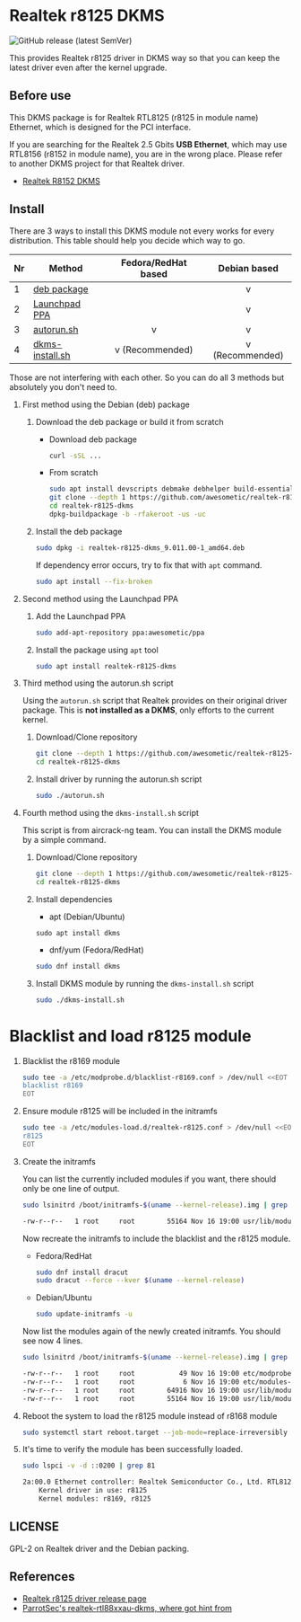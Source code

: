 # Realtek r8125 DKMS

![GitHub release (latest SemVer)](https://img.shields.io/github/v/release/awesometic/realtek-r8125-dkms?sort=semver&style=for-the-badge)

This provides Realtek r8125 driver in DKMS way so that you can keep the latest driver even after the kernel upgrade.

## Before use

This DKMS package is for Realtek RTL8125 (r8125 in module name) Ethernet, which is designed for the PCI interface.

If you are searching for the Realtek 2.5 Gbits **USB Ethernet**, which may use RTL8156 (r8152 in module name), you are in the wrong place. Please refer to another DKMS project for that Realtek driver.

- [Realtek R8152 DKMS](https://github.com/awesometic/realtek-r8152-dkms)

## Install
There are 3 ways to install this DKMS module not every works for every
distribution. This table should help you decide which way to go.

| Nr | Method                      | Fedora/RedHat based | Debian based    |
|----|-----------------------------|:-------------------:|:---------------:|
| 1  | [deb package](#deb)         |                     | v               |
| 2  | [Launchpad PPA](#launchpad) |                     | v               |
| 3  | [autorun.sh](#autorun)      | v                   | v               |
| 4  | [dkms-install.sh](#dkms)    | v (Recommended)     | v (Recommended) |

Those are not interfering with each other. So you can do all 3 methods but
absolutely you don't need to.

1. First method using the Debian (deb) package <a name="deb"></a>

   1. Download the deb package or build it from scratch

      + Download deb package
         ```bash
         curl -sSL ...
         ```

      + From scratch
         ```bash
         sudo apt install devscripts debmake debhelper build-essential dkms
         git clone --depth 1 https://github.com/awesometic/realtek-r8125-dkms.git
         cd realtek-r8125-dkms
         dpkg-buildpackage -b -rfakeroot -us -uc
         ```

   2. Install the deb package
      ```bash
      sudo dpkg -i realtek-r8125-dkms_9.011.00-1_amd64.deb
      ```

      If dependency error occurs, try to fix that with `apt` command.
      ```bash
      sudo apt install --fix-broken
      ```

2. Second method using the Launchpad PPA <a name="launchpad"></a>

   1. Add the Launchpad PPA
      ```bash
      sudo add-apt-repository ppa:awesometic/ppa
      ```

   2. Install the package using `apt` tool
      ```bash
      sudo apt install realtek-r8125-dkms
      ```

3. Third  method using the autorun.sh script <a name="autorun"></a>

   Using the `autorun.sh` script that Realtek provides on their original
   driver package. This is **not installed as a DKMS**, only efforts to the
   current kernel.

   1. Download/Clone repository
      ```bash
      git clone --depth 1 https://github.com/awesometic/realtek-r8125-dkms.git
      cd realtek-r8125-dkms
      ```
   2. Install driver by running the autorun.sh script
      ```bash
      sudo ./autorun.sh
      ```

4. Fourth method using the `dkms-install.sh` script <a name="dkms"></a>

   This script is from aircrack-ng team. You can install the DKMS module by a
   simple command.

   1. Download/Clone repository
      ```bash
      git clone --depth 1 https://github.com/awesometic/realtek-r8125-dkms.git
      cd realtek-r8125-dkms
      ```

   2. Install dependencies <a name="dependencies"></a>
      + apt (Debian/Ubuntu)
      ```
      sudo apt install dkms
      ```
      + dnf/yum (Fedora/RedHat)
      ```bash
      sudo dnf install dkms
      ```

   3. Install DKMS module by running the `dkms-install.sh` script
      ```bash
      sudo ./dkms-install.sh
      ```

# Blacklist and load r8125 module
   1. Blacklist the r8169 module <a name="initramfs"></a>
      ```bash
      sudo tee -a /etc/modprobe.d/blacklist-r8169.conf > /dev/null <<EOT
      blacklist r8169
      EOT
      ```

   2. Ensure module r8125 will be included in the initramfs
      ```bash
      sudo tee -a /etc/modules-load.d/realtek-r8125.conf > /dev/null <<EOT
      r8125
      EOT
      ```

   3. Create the initramfs

      You can list the currently included modules if you want, there should
      only be one line of output.

      ```bash
      sudo lsinitrd /boot/initramfs-$(uname --kernel-release).img | grep r81

      -rw-r--r--   1 root     root        55164 Nov 16 19:00 usr/lib/modules/$(uname --kernel-release)/kernel/drivers/net/ethernet/realtek/r8169.ko.xz
      ```

      Now recreate the initramfs to include the blacklist and the r8125 module.
      + Fedora/RedHat
        ```bash
        sudo dnf install dracut
        sudo dracut --force --kver $(uname --kernel-release)
        ```
      + Debian/Ubuntu
        ```bash
        sudo update-initramfs -u
        ```

      Now list the modules again of the newly created initramfs. You should
      see now 4 lines.

      ```bash
      sudo lsinitrd /boot/initramfs-$(uname --kernel-release).img | grep r81

      -rw-r--r--   1 root     root           49 Nov 16 19:00 etc/modprobe.d/blacklist-r8169.conf
      -rw-r--r--   1 root     root            6 Nov 16 19:00 etc/modules-load.d/realtek-r8125.conf
      -rw-r--r--   1 root     root        64916 Nov 16 19:00 usr/lib/modules/$(uname --kernel-release)/extra/r8125.ko.xz
      -rw-r--r--   1 root     root        55164 Nov 16 19:00 usr/lib/modules/$(uname --kernel-release)/kernel/drivers/net/ethernet/realtek/r8169.ko.xz
      ```

   4. Reboot the system to load the r8125 module instead of r8168 module
      ```bash
      sudo systemctl start reboot.target --job-mode=replace-irreversibly --no-block
      ```

   5. It's time to verify the module has been successfully loaded.
      ```bash
      sudo lspci -v -d ::0200 | grep 81

      2a:00.0 Ethernet controller: Realtek Semiconductor Co., Ltd. RTL8125 2.5GbE Controller (rev 05)
          Kernel driver in use: r8125
          Kernel modules: r8169, r8125
      ```

## LICENSE

GPL-2 on Realtek driver and the Debian packing.

## References

- [Realtek r8125 driver release page](https://www.realtek.com/en/component/zoo/category/network-interface-controllers-10-100-1000m-gigabit-ethernet-pci-express-software)
- [ParrotSec's realtek-rtl88xxau-dkms, where got hint from](https://github.com/ParrotSec/realtek-rtl88xxau-dkms)

